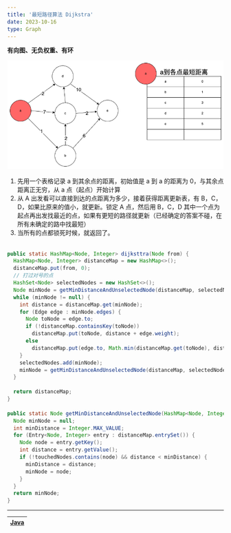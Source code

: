 ```yaml
---
title: '最短路径算法 Dijkstra'
date: 2023-10-16
type: Graph
---
```


**有向图、无负权重、有环**

![最短路径算法](/public/images/ds/graph/Dijkstra.drawio.png)

1. 先用一个表格记录 a 到其余点的距离，初始值是 a 到 a 的距离为 0，与其余点距离正无穷，从 a 点（起点）开始计算
2. 从 A 出发看可以直接到达的点距离为多少，接着获得距离更新表，有 B，C，D，如果比原来的值小，就更新。锁定 A 点，然后用 B，C，D 其中一个点为起点再出发找最近的点，如果有更短的路径就更新（已经确定的答案不碰，在所有未确定的路中找最短）
3. 当所有的点都锁死时候，就返回了。

```java

public static HashMap<Node, Integer> dijksttra(Node from) {
  HashMap<Node, Integer> distanceMap = new HashMap<>();
  distanceMap.put(from, 0);
  // 打过对号的点
  HashSet<Node> selectedNodes = new HashSet<>();
  Node minNode = getMinDistanceAndUnselectedNode(distanceMap, selectedNodes); // 找到最小距离的条点（未打钩
  while (minNode != null) {
    int distance = distanceMap.get(minNode);
    for (Edge edge : minNode.edges) {
      Node toNode = edge.to;
      if (!distanceMap.containsKey(toNode))
        distanceMap.put(toNode, distance + edge.weight);
      else
        distanceMap.put(edge.to, Math.min(distanceMap.get(toNode), distance + edge.weight));
    }
    selectedNodes.add(minNode);
    minNode = getMinDistanceAndUnselectedNode(distanceMap, selectedNodes); // 找到最小距离的条点（未打钩
  }

  return distanceMap;
}

public static Node getMinDistanceAndUnselectedNode(HashMap<Node, Integer> distanceMap, HashSet<Node> touchedNodes) {
  Node minNode = null;
  int minDistance = Integer.MAX_VALUE;
  for (Entry<Node, Integer> entry : distanceMap.entrySet()) {
    Node node = entry.getKey();
    int distance = entry.getValue();
    if (!touchedNodes.contains(node) && distance < minDistance) {
      minDistance = distance;
      minNode = node;
    }
  }
  return minNode;
}
```

<hr/>

| [Java ](https://github.com/ZhengKe996/DS/blob/main/src/graph/Dijkstra.java) |
| :-------------------------------------------------------------------------: |
